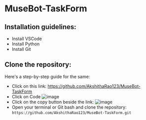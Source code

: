 # MuseBot-TaskForm

## Installation guidelines:
- Install VSCode
- Install Python
- Install Git

## Clone the repository:

Here's a step-by-step guide for the same:
- Click on this link: https://github.com/AkshithaRao123/MuseBot-TaskForm 
- Click on Code
  ![image](https://github.com/user-attachments/assets/70b6e347-6b88-417f-a5ed-49013d43dd79)
- Click on the copy button beside the link:
  ![image](https://github.com/user-attachments/assets/563526a3-0dbb-42f5-8151-1ffd3db5c044)
- Open your terminal or Git bash and clone the repository: `https://github.com/AkshithaRao123/MuseBot-TaskForm.git`
